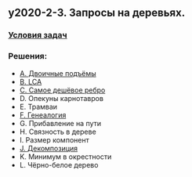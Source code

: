 ## y2020-2-3. Запросы на деревьях.

### [Условия задач](Problems.pdf)

### Решения:

- [A. Двоичные подъёмы](src/A.cpp)
- [B. LCA](src/B.cpp)
- [C. Самое дешёвое ребро](src/C.cpp)
- D. Опекуны карнотавров
- E. Трамваи
- [F. Генеалогия](src/F.cpp)
- G. Прибавление на пути
- H. Связность в дереве
- I. Размер компонент
- [J. Декомпозиция](src/J.cpp)
- K. Минимум в окрестности
- L. Чёрно-белое дерево
